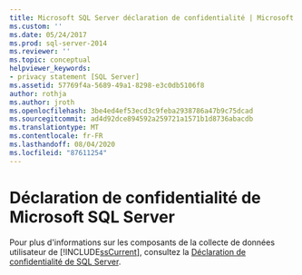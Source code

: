 ```yaml
---
title: Microsoft SQL Server déclaration de confidentialité | Microsoft Docs
ms.custom: ''
ms.date: 05/24/2017
ms.prod: sql-server-2014
ms.reviewer: ''
ms.topic: conceptual
helpviewer_keywords:
- privacy statement [SQL Server]
ms.assetid: 57769f4a-5689-49a1-8298-e3c0db5106f8
author: rothja
ms.author: jroth
ms.openlocfilehash: 3be4ed4ef53ecd3c9feba2938786a47b9c75dcad
ms.sourcegitcommit: ad4d92dce894592a259721a1571b1d8736abacdb
ms.translationtype: MT
ms.contentlocale: fr-FR
ms.lasthandoff: 08/04/2020
ms.locfileid: "87611254"
---
```

# <a name="microsoft-sql-server-privacy-statement"></a>Déclaration de confidentialité de Microsoft SQL Server
  Pour plus d'informations sur les composants de la collecte de données utilisateur de [!INCLUDE[ssCurrent](../includes/sscurrent-md.md)], consultez la [Déclaration de confidentialité de SQL Server](https://go.microsoft.com/fwlink/?LinkID=282418).  
  
  
